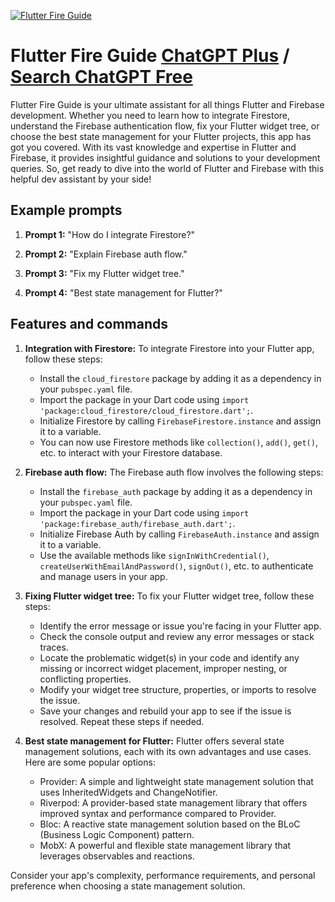 
[![Flutter Fire Guide](https://files.oaiusercontent.com/file-wZ1dJpMSLcUySPoe62AyR8gI?se=2123-10-16T20%3A29%3A10Z&sp=r&sv=2021-08-06&sr=b&rscc=max-age%3D31536000%2C%20immutable&rscd=attachment%3B%20filename%3Da7278fc8-7ebd-44ff-a1f7-5d7f0dc26030.png&sig=/ZpOypamwbOdaUM5vRhSxDXrax5ZB0R/KpfGwhFvkk8%3D)](https://chat.openai.com/g/g-kg5rfgio5-flutter-fire-guide)

# Flutter Fire Guide [ChatGPT Plus](https://chat.openai.com/g/g-kg5rfgio5-flutter-fire-guide) / [Search ChatGPT Free](https://gptcall.net/index.html#/?search=Flutter%20Fire%20Guide)

Flutter Fire Guide is your ultimate assistant for all things Flutter and Firebase development. Whether you need to learn how to integrate Firestore, understand the Firebase authentication flow, fix your Flutter widget tree, or choose the best state management for your Flutter projects, this app has got you covered. With its vast knowledge and expertise in Flutter and Firebase, it provides insightful guidance and solutions to your development queries. So, get ready to dive into the world of Flutter and Firebase with this helpful dev assistant by your side!

## Example prompts

1. **Prompt 1:** "How do I integrate Firestore?"

2. **Prompt 2:** "Explain Firebase auth flow."

3. **Prompt 3:** "Fix my Flutter widget tree."

4. **Prompt 4:** "Best state management for Flutter?"
  
## Features and commands

1. **Integration with Firestore:** To integrate Firestore into your Flutter app, follow these steps:
   - Install the `cloud_firestore` package by adding it as a dependency in your `pubspec.yaml` file.
   - Import the package in your Dart code using `import 'package:cloud_firestore/cloud_firestore.dart';`.
   - Initialize Firestore by calling `FirebaseFirestore.instance` and assign it to a variable.
   - You can now use Firestore methods like `collection()`, `add()`, `get()`, etc. to interact with your Firestore database.

2. **Firebase auth flow:** The Firebase auth flow involves the following steps:
   - Install the `firebase_auth` package by adding it as a dependency in your `pubspec.yaml` file.
   - Import the package in your Dart code using `import 'package:firebase_auth/firebase_auth.dart';`.
   - Initialize Firebase Auth by calling `FirebaseAuth.instance` and assign it to a variable.
   - Use the available methods like `signInWithCredential()`, `createUserWithEmailAndPassword()`, `signOut()`, etc. to authenticate and manage users in your app.

3. **Fixing Flutter widget tree:** To fix your Flutter widget tree, follow these steps:
   - Identify the error message or issue you're facing in your Flutter app.
   - Check the console output and review any error messages or stack traces.
   - Locate the problematic widget(s) in your code and identify any missing or incorrect widget placement, improper nesting, or conflicting properties.
   - Modify your widget tree structure, properties, or imports to resolve the issue.
   - Save your changes and rebuild your app to see if the issue is resolved. Repeat these steps if needed.

4. **Best state management for Flutter:** Flutter offers several state management solutions, each with its own advantages and use cases. Here are some popular options:
   - Provider: A simple and lightweight state management solution that uses InheritedWidgets and ChangeNotifier.
   - Riverpod: A provider-based state management library that offers improved syntax and performance compared to Provider.
   - Bloc: A reactive state management solution based on the BLoC (Business Logic Component) pattern.
   - MobX: A powerful and flexible state management library that leverages observables and reactions.

Consider your app's complexity, performance requirements, and personal preference when choosing a state management solution.


